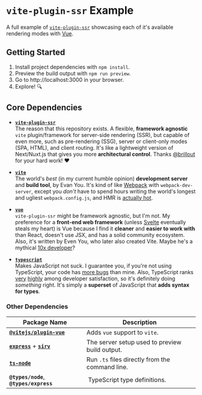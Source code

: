 # `vite-plugin-ssr` Example

A full example of [`vite-plugin-ssr`](https://vite-plugin-ssr.com) showcasing each of it's available rendering modes with [Vue](https://vuejs.org).

## Getting Started

1. Install project dependencies with `npm install`.
2. Preview the build output with `npm run preview`.
3. Go to http://localhost:3000 in your browser.
4. Explore! 🔍


## Core Dependencies

- **[`vite-plugin-ssr`](https://vite-plugin-ssr.com)**  
  The reason that this repository exists. A flexible, **framework agnostic** `vite` plugin/framework for server-side rendering (SSR), but capable of even more, such as pre-rendering (SSG), server or client-only modes (SPA, HTML), and client routing. It's like a lightweight version of Next/Nuxt.js that gives you more **architectural control**. Thanks [@brillout](https://github.com/brillout) for your hard work! ❤️

- **[`vite`](https://vitejs.dev)**  
  The world's _best_ (in my current humble opinion) **development server** and **build tool**, by Evan You. It's kind of like [Webpack](https://webpack.js.org) with `webpack-dev-server`, except you _don't_ have to spend hours writing the world's longest and ugliest `webpack.config.js`, and HMR is [actually hot](https://vitejs.dev/guide/why.html#the-problems).

- **[`vue`](https://vuejs.org)**  
  `vite-plugin-ssr` might be framework agnostic, but I'm not. My preference for a **front-end web framework** (unless [Svelte](https://svelte.dev) eventually steals my heart) is Vue because I find it **cleaner** and **easier to work with** than React, doesn't use JSX, and has a solid community ecosystem. Also, it's written by Even You, who later also created Vite. Maybe he's a mythical [10x developer](https://www.google.com/search?q=10x+developer)?

- **[`typescript`](https://www.typescriptlang.org)**  
  Makes JavaScript not suck. I guarantee you, if you're not using TypeScript, your code has [more bugs](https://earlbarr.com/publications/typestudy.pdf) than mine. Also, TypeScript ranks [very](https://insights.stackoverflow.com/survey/2020#most-loved-dreaded-and-wanted) [highly](https://survey.stackoverflow.co/2022/#section-most-loved-dreaded-and-wanted-programming-scripting-and-markup-languages) among developer satisfaction, so it's definitely doing _something_ right. It's simply a **superset** of JavaScript that **adds syntax for types**.


### Other Dependencies

Package Name | Description
--- | ---
**[`@vitejs/plugin-vue`](https://www.npmjs.com/package/@vitejs/plugin-vue)** | Adds `vue` support to `vite`.
**[`express`](https://www.npmjs.com/package/express)** + **[`sirv`](https://www.npmjs.com/package/sirv)** | The server setup used to preview build output.
**[`ts-node`](https://www.npmjs.com/package/ts-node)** | Run `.ts` files directly from the command line.
**`@types/node`**, **`@types/express`** | TypeScript type definitions.
